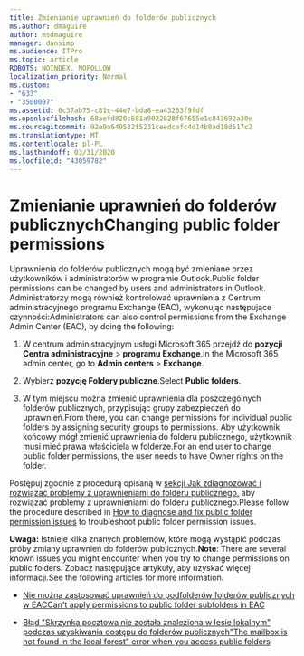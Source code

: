 ```yaml
---
title: Zmienianie uprawnień do folderów publicznych
ms.author: dmaguire
author: msdmaguire
manager: dansimp
ms.audience: ITPro
ms.topic: article
ROBOTS: NOINDEX, NOFOLLOW
localization_priority: Normal
ms.custom:
- "633"
- "3500007"
ms.assetid: 0c37ab75-c81c-44e7-bda8-ea43263f9fdf
ms.openlocfilehash: 68aefd820c681a9022828f67655e1c843692a30e
ms.sourcegitcommit: 92e9a649532f5231ceedcafc4d14b8ad18d517c2
ms.translationtype: MT
ms.contentlocale: pl-PL
ms.lasthandoff: 03/31/2020
ms.locfileid: "43059782"
---
```

# <a name="changing-public-folder-permissions"></a><span data-ttu-id="8c55b-102">Zmienianie uprawnień do folderów publicznych</span><span class="sxs-lookup"><span data-stu-id="8c55b-102">Changing public folder permissions</span></span>

<span data-ttu-id="8c55b-103">Uprawnienia do folderów publicznych mogą być zmieniane przez użytkowników i administratorów w programie Outlook.</span><span class="sxs-lookup"><span data-stu-id="8c55b-103">Public folder permissions can be changed by users and administrators in Outlook.</span></span> <span data-ttu-id="8c55b-104">Administratorzy mogą również kontrolować uprawnienia z Centrum administracyjnego programu Exchange (EAC), wykonując następujące czynności:</span><span class="sxs-lookup"><span data-stu-id="8c55b-104">Administrators can also control permissions from the Exchange Admin Center (EAC), by doing the following:</span></span>
  
1. <span data-ttu-id="8c55b-105">W centrum administracyjnym usługi Microsoft 365 przejdź do **pozycji Centra administracyjne** \> **programu Exchange**.</span><span class="sxs-lookup"><span data-stu-id="8c55b-105">In the Microsoft 365 admin center, go to **Admin centers** \> **Exchange**.</span></span>

2. <span data-ttu-id="8c55b-106">Wybierz **pozycję Foldery publiczne**.</span><span class="sxs-lookup"><span data-stu-id="8c55b-106">Select **Public folders**.</span></span>

3. <span data-ttu-id="8c55b-107">W tym miejscu można zmienić uprawnienia dla poszczególnych folderów publicznych, przypisując grupy zabezpieczeń do uprawnień.</span><span class="sxs-lookup"><span data-stu-id="8c55b-107">From there, you can change permissions for individual public folders by assigning security groups to permissions.</span></span> <span data-ttu-id="8c55b-108">Aby użytkownik końcowy mógł zmienić uprawnienia do folderu publicznego, użytkownik musi mieć prawa właściciela w folderze.</span><span class="sxs-lookup"><span data-stu-id="8c55b-108">For an end user to change public folder permissions, the user needs to have Owner rights on the folder.</span></span>

<span data-ttu-id="8c55b-109">Postępuj zgodnie z procedurą opisaną w [sekcji Jak zdiagnozować i rozwiązać problemy z uprawnieniami do folderu publicznego,](https://docs.microsoft.com/exchange/troubleshoot/public-folders/public-folder-permission-issues) aby rozwiązać problemy z uprawnieniami do folderu publicznego.</span><span class="sxs-lookup"><span data-stu-id="8c55b-109">Please follow the procedure described in [How to diagnose and fix public folder permission issues](https://docs.microsoft.com/exchange/troubleshoot/public-folders/public-folder-permission-issues) to troubleshoot public folder permission issues.</span></span>

<span data-ttu-id="8c55b-110">**Uwaga:** Istnieje kilka znanych problemów, które mogą wystąpić podczas próby zmiany uprawnień do folderów publicznych.</span><span class="sxs-lookup"><span data-stu-id="8c55b-110">**Note**: There are several known issues you might encounter when you try to change permissions on public folders.</span></span> <span data-ttu-id="8c55b-111">Zobacz następujące artykuły, aby uzyskać więcej informacji.</span><span class="sxs-lookup"><span data-stu-id="8c55b-111">See the following articles for more information.</span></span>

- [<span data-ttu-id="8c55b-112">Nie można zastosować uprawnień do podfolderów folderów publicznych w EAC</span><span class="sxs-lookup"><span data-stu-id="8c55b-112">Can't apply permissions to public folder subfolders in EAC</span></span>](https://docs.microsoft.com/exchange/troubleshoot/public-folders/can%E2%80%99t-apply-permissions-public-folder-subfolders)

- [<span data-ttu-id="8c55b-113">Błąd "Skrzynka pocztowa nie została znaleziona w lesie lokalnym" podczas uzyskiwania dostępu do folderów publicznych</span><span class="sxs-lookup"><span data-stu-id="8c55b-113">"The mailbox is not found in the local forest" error when you access public folders</span></span>](https://docs.microsoft.com/exchange/troubleshoot/public-folders/mailbox-not-found-local-forest-public-folder)
